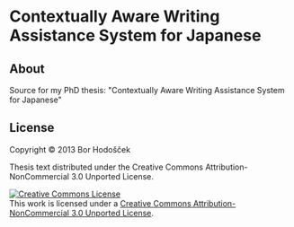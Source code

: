 # Contextually Aware Writing Assistance System for Japanese

## About

Source for my PhD thesis: "Contextually Aware Writing Assistance System for Japanese"

## License

Copyright © 2013 Bor Hodošček

Thesis text distributed under the Creative Commons Attribution-NonCommercial 3.0 Unported License.

<a rel="license" href="http://creativecommons.org/licenses/by-nc/3.0/"><img alt="Creative Commons License" style="border-width:0" src="http://i.creativecommons.org/l/by-nc/3.0/88x31.png" /></a><br />This work is licensed under a <a rel="license" href="http://creativecommons.org/licenses/by-nc/3.0/">Creative Commons Attribution-NonCommercial 3.0 Unported License</a>.
